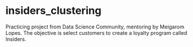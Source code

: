 # insiders_clustering
Practicing project from Data Science Community, mentoring by Meigarom Lopes. The objective is select customers to create a loyalty program called Insiders.
